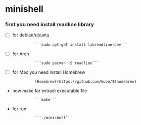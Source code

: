 # minishell

### first you need install readline library
- [ ] for debian/ubuntu

                ```sudo apt-get install libreadline-dev```

- [ ] for Arch

                ```sudo pacman -S readline```

- [ ] for Mac you need install Homebrew

                [Homebrew](https://github.com/kube/42homebrew)

- now make for extract executable file

                ```make```

- for run

                ```./minishell```
